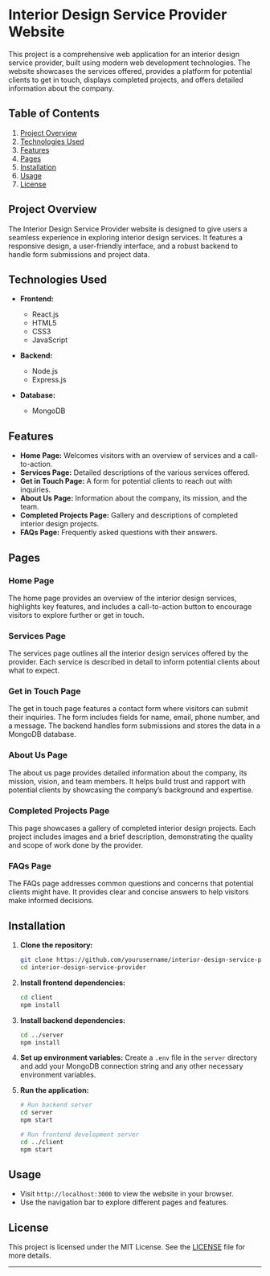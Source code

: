 # Interior Design Service Provider Website

This project is a comprehensive web application for an interior design service provider, built using modern web development technologies. The website showcases the services offered, provides a platform for potential clients to get in touch, displays completed projects, and offers detailed information about the company.

## Table of Contents
1. [Project Overview](#project-overview)
2. [Technologies Used](#technologies-used)
3. [Features](#features)
4. [Pages](#pages)
5. [Installation](#installation)
6. [Usage](#usage)
7. [License](#license)

## Project Overview
The Interior Design Service Provider website is designed to give users a seamless experience in exploring interior design services. It features a responsive design, a user-friendly interface, and a robust backend to handle form submissions and project data.

## Technologies Used
- **Frontend:**
  - React.js
  - HTML5
  - CSS3
  - JavaScript

- **Backend:**
  - Node.js
  - Express.js

- **Database:**
  - MongoDB

## Features
- **Home Page:** Welcomes visitors with an overview of services and a call-to-action.
- **Services Page:** Detailed descriptions of the various services offered.
- **Get in Touch Page:** A form for potential clients to reach out with inquiries.
- **About Us Page:** Information about the company, its mission, and the team.
- **Completed Projects Page:** Gallery and descriptions of completed interior design projects.
- **FAQs Page:** Frequently asked questions with their answers.

## Pages

### Home Page
The home page provides an overview of the interior design services, highlights key features, and includes a call-to-action button to encourage visitors to explore further or get in touch.

### Services Page
The services page outlines all the interior design services offered by the provider. Each service is described in detail to inform potential clients about what to expect.

### Get in Touch Page
The get in touch page features a contact form where visitors can submit their inquiries. The form includes fields for name, email, phone number, and a message. The backend handles form submissions and stores the data in a MongoDB database.

### About Us Page
The about us page provides detailed information about the company, its mission, vision, and team members. It helps build trust and rapport with potential clients by showcasing the company’s background and expertise.

### Completed Projects Page
This page showcases a gallery of completed interior design projects. Each project includes images and a brief description, demonstrating the quality and scope of work done by the provider.

### FAQs Page
The FAQs page addresses common questions and concerns that potential clients might have. It provides clear and concise answers to help visitors make informed decisions.

## Installation
1. **Clone the repository:**
   ```bash
   git clone https://github.com/yourusername/interior-design-service-provider.git
   cd interior-design-service-provider
   ```

2. **Install frontend dependencies:**
   ```bash
   cd client
   npm install
   ```

3. **Install backend dependencies:**
   ```bash
   cd ../server
   npm install
   ```

4. **Set up environment variables:**
   Create a `.env` file in the `server` directory and add your MongoDB connection string and any other necessary environment variables.

5. **Run the application:**
   ```bash
   # Run backend server
   cd server
   npm start

   # Run frontend development server
   cd ../client
   npm start
   ```

## Usage
- Visit `http://localhost:3000` to view the website in your browser.
- Use the navigation bar to explore different pages and features.


## License
This project is licensed under the MIT License. See the [LICENSE](LICENSE) file for more details.

---
